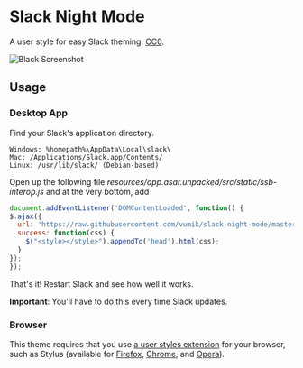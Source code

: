 # Slack Night Mode
A user style for easy Slack theming. [CC0](http://creativecommons.org/publicdomain/zero/1.0/).

![Black Screenshot](https://userstyles.org/style_screenshots/117475_after.png)


## Usage

### Desktop App

Find your Slack's application directory.

    Windows: %homepath%\AppData\Local\slack\
    Mac: /Applications/Slack.app/Contents/
    Linux: /usr/lib/slack/ (Debian-based)

Open up the following file *resources/app.asar.unpacked/src/static/ssb-interop.js* and at the very bottom, add

```javascript 
document.addEventListener('DOMContentLoaded', function() {
$.ajax({
  url: 'https://raw.githubusercontent.com/vumik/slack-night-mode/master/css/raw/black.css',
  success: function(css) {
    $("<style></style>").appendTo('head').html(css);
  }
});
});
```

That's it! Restart Slack and see how well it works.

**Important**: You'll have to do this every time Slack updates.


### Browser

This theme requires that you use [a user styles extension](https://github.com/openstyles/stylus/wiki/Stylish-Alternatives) for your browser, such as Stylus (available for [Firefox](https://addons.mozilla.org/en-US/firefox/addon/styl-us/), [Chrome](https://chrome.google.com/webstore/detail/stylus/clngdbkpkpeebahjckkjfobafhncgmne), and [Opera](https://addons.opera.com/en/extensions/details/stylus/)).

